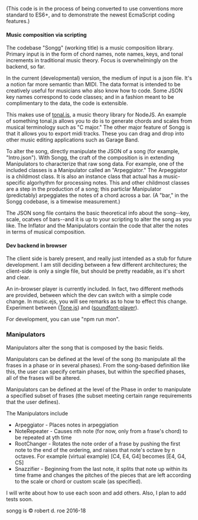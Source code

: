 (This code is in the process of being converted to use conventions more standard to ES6+, and to demonstrate the newest EcmaScript coding features.)

#### Music composition via scripting

The codebase "Songg" (working title) is a music composition library. Primary input is in the form of chord names, note names, keys, and tonal increments in traditional music theory. Focus is overwhelmingly on the backend, so far.  

In the current (developmental) version, the medium of input is a json file. It's a notion far more semantic than MIDI. The data format is intended to be creatively useful for musicians who also know how to code. Some JSON key names correspond to code classes; and in a fashion meant to be complimentary to the data, the code is extensible.

This makes use of [tonal.js](https://github.com/danigb/tonal), a music theory library for NodeJS. An example of something tonal.js allows you to do is to generate chords and scales from musical terminology such as "C major." The other major feature of Songg is that it allows you to export midi tracks. These you can drag and drop into other music editing applications such as Garage Band.

To alter the song, directly manipulate the JSON of a song (for example, "Intro.json"). With Songg, the craft of the composition is in extending Manipulators to characterize that raw song data. For example, one of the included classes is a Manipulator called an "Arpeggiator." The Arpeggiator is a childmost class. It is also an instance class that actual has a music-specific algorhythm for processing notes. This and other childmost classes are a step in the production of a song; this particlar Manipulator (predictably) arpeggiates the notes of a chord across a bar. (A "bar," in the Songg codebase, is a timewise measurement.)

The JSON song file contains the basic theoretical info about the song--key, scale, ocatves of bars--and it is up to your scripting to alter the song as you like. The Inflator and the Manipulators contain the code that alter the notes in terms of musical composition.


#### Dev backend in browser
The client side is barely present, and really just intended as a stub for future development. I am still deciding between a few different architectures; the client-side is only a single file, but should be pretty readable, as it's short and clear.

An in-browser player is currently included. In fact, two different methods are provided, between which the dev can switch with a simple code change. In music.ejs, you will see remarks as to how to effect this change. Experiment between ([Tone.js](https://github.com/Tonejs/Tone.js)) and ([soundfont-player](https://github.com/danigb/soundfont-player)).

For development, you can use "npm run mon".

### Manipulators
Manipulators alter the song that is composed by the basic fields.

Manipulators can be defined at the level of the song (to manipulate all the frases in a phase or in several phases). From the song-based definition like this, the user can specify certain phases, but within the specified phases, all of the frases will be altered.

Manipulators can be defined at the level of the Phase in order to manipulate a specified subset of frases (the subset meeting certain range requirements that the user defines).

The Manipulators include
- Arpeggiator - Places notes in arpeggiation
- NoteRepeater - Causes nth note (for now, only from a frase's chord) to be repeated at yth time
- RootChanger - Rotates the note order of a frase by pushing the first note to the end of the ordering, and raises that note's octave by n octaves. For example (virtual example) [C4, E4, G4] becomes [E4, G4, C5]
- Snazzifier - Beginning from the last note, it splits that note up within its time frame and changes the pitches of the pieces that are left according to the scale or chord or custom scale (as specified).



I will write about how to use each soon and add others.
Also, I plan to add tests soon.

songg is © robert d. roe 2016-18
